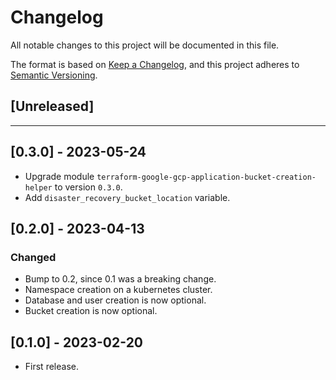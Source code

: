 # Changelog

All notable changes to this project will be documented in this file.

The format is based on [Keep a Changelog](https://keepachangelog.com/en/1.0.0/),
and this project adheres
to [Semantic Versioning](https://semver.org/spec/v2.0.0.html).

## [Unreleased]

---

## [0.3.0] - 2023-05-24

- Upgrade module `terraform-google-gcp-application-bucket-creation-helper` to version `0.3.0`.
- Add `disaster_recovery_bucket_location` variable.

## [0.2.0] - 2023-04-13

### Changed

- Bump to 0.2, since 0.1 was a breaking change.
- Namespace creation on a kubernetes cluster.
- Database and user creation is now optional.
- Bucket creation is now optional.

## [0.1.0] - 2023-02-20

- First release.
